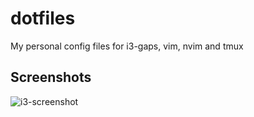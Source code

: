 # dotfiles
My personal config files for i3-gaps, vim, nvim and tmux

## Screenshots
![i3-screenshot](http://i.imgur.com/1ioKzDy.png)
